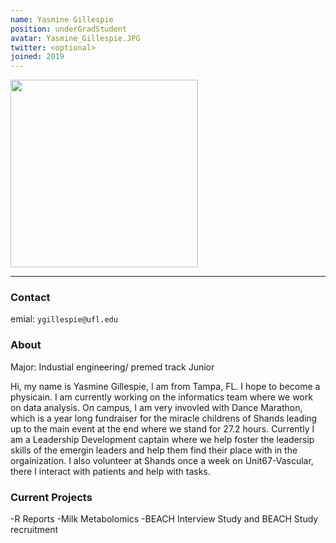 ```yaml
---
name: Yasmine Gillespie
position: underGradStudent
avatar: Yasmine_Gillespie.JPG
twitter: <optional>
joined: 2019
---
```


<img width="300" src="{{site.baseurl}}/images/people/{{page.avatar}}" data-action="zoom">

---

### Contact

emial: `ygillespie@ufl.edu` <br>

### About
Major: Industial engineering/ premed track 
Junior

Hi, my name is Yasmine Gillespie, I am from Tampa, FL. I hope to become a physicain.
I am currently working on the informatics team where we work on data analysis. On campus, I am very invovled with Dance Marathon,
which is a year long fundraiser for the miracle childrens of Shands leading up to the main event at the end where we stand for 27.2
hours. Currently I am a Leadership Development captain where we help foster the leadersip skills of the emergin leaders and help them find their
place with in the orgainization. I also volunteer at Shands once a week on Unit67-Vascular, there I interact with patients and help with tasks.  

### Current Projects
-R Reports
-Milk Metabolomics
-BEACH Interview Study and BEACH Study recruitment

